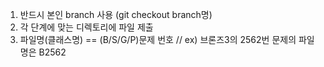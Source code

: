 1. 반드시 본인 branch 사용 (git checkout branch명)
2. 각 단계에 맞는 디렉토리에 파일 제출
3. 파일명(클래스명) == (B/S/G/P)문제 번호  // ex) 브론즈3의 2562번 문제의 파일명은 B2562
